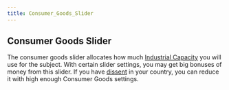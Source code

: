 ```yaml
---
title: Consumer_Goods_Slider
---
```

##  Consumer Goods Slider 

The consumer goods slider allocates how much [Industrial
Capacity](/wiki/Industrial_Capacity "Industrial Capacity") you will use
for the subject. With certain slider settings, you may get big bonuses
of money from this slider. If you have
[dissent](/wiki/Dissent "Dissent") in your country, you can reduce it
with high enough Consumer Goods settings.
